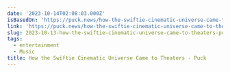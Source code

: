 ```yaml
---
date: '2023-10-14T02:08:03.000Z'
isBasedOn: 'https://puck.news/how-the-swiftie-cinematic-universe-came-to-theaters/'
link: 'https://puck.news/how-the-swiftie-cinematic-universe-came-to-theaters/'
slug: 2023-10-13-how-the-swiftie-cinematic-universe-came-to-theaters-puck
tags:
  - entertainment
  - Music
title: How the Swiftie Cinematic Universe Came to Theaters - Puck
---
```


